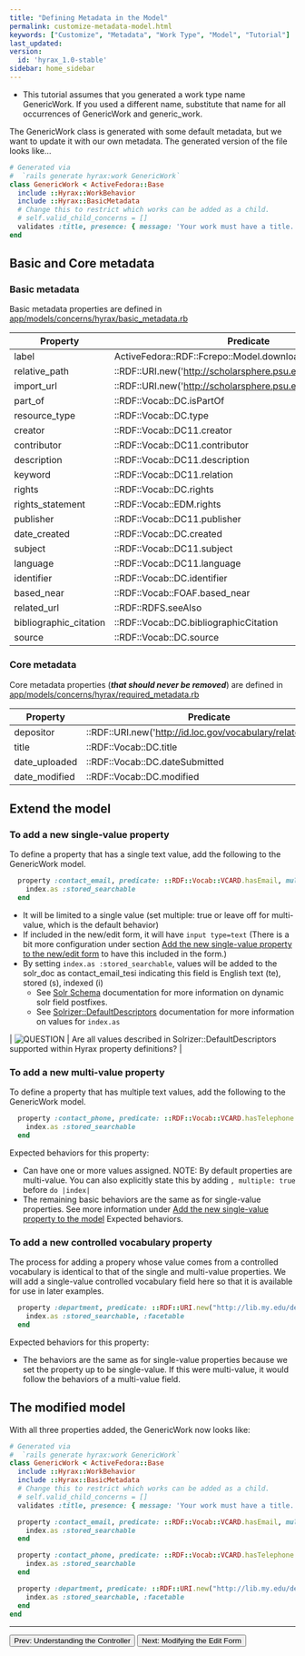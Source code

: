 ```yaml
---
title: "Defining Metadata in the Model"
permalink: customize-metadata-model.html
keywords: ["Customize", "Metadata", "Work Type", "Model", "Tutorial"]
last_updated:
version:
  id: 'hyrax_1.0-stable'
sidebar: home_sidebar
---
```


<ul class='info'><li>This tutorial assumes that you generated a work type name GenericWork.  If you used a different name, substitute that name for all occurrences of GenericWork and generic_work.</li></ul>

The GenericWork class is generated with some default metadata, but we want to update it with our own metadata.  The generated version of the file looks like...

```ruby
# Generated via
#  `rails generate hyrax:work GenericWork`
class GenericWork < ActiveFedora::Base
  include ::Hyrax::WorkBehavior
  include ::Hyrax::BasicMetadata
  # Change this to restrict which works can be added as a child.
  # self.valid_child_concerns = []
  validates :title, presence: { message: 'Your work must have a title.' }
end
```

## Basic and Core metadata

### Basic metadata

Basic metadata properties are defined in [app/models/concerns/hyrax/basic_metadata.rb](https://github.com/samvera/hyrax/blob/1-0-stable/app/models/concerns/hyrax/basic_metadata.rb)

| Property | Predicate | Multiple |
| -------- | --------- | -------- |
| label | ActiveFedora::RDF::Fcrepo::Model.downloadFilename | **FALSE** |
| relative_path | ::RDF::URI.new('http://scholarsphere.psu.edu/ns#relativePath') | **FALSE** |
| import_url | ::RDF::URI.new('http://scholarsphere.psu.edu/ns#importUrl') | **FALSE** |
| part_of | ::RDF::Vocab::DC.isPartOf | TRUE |
| resource_type | ::RDF::Vocab::DC.type | TRUE |
| creator | ::RDF::Vocab::DC11.creator | TRUE |
| contributor | ::RDF::Vocab::DC11.contributor | TRUE |
| description | ::RDF::Vocab::DC11.description | TRUE |
| keyword | ::RDF::Vocab::DC11.relation | TRUE |
| rights | ::RDF::Vocab::DC.rights | TRUE |
| rights_statement | ::RDF::Vocab::EDM.rights | TRUE |
| publisher | ::RDF::Vocab::DC11.publisher | TRUE |
| date_created | ::RDF::Vocab::DC.created | TRUE |
| subject | ::RDF::Vocab::DC11.subject | TRUE |
| language | ::RDF::Vocab::DC11.language | TRUE |
| identifier | ::RDF::Vocab::DC.identifier | TRUE |
| based_near | ::RDF::Vocab::FOAF.based_near | TRUE |
| related_url | ::RDF::RDFS.seeAlso | TRUE |
| bibliographic_citation | ::RDF::Vocab::DC.bibliographicCitation | TRUE |
| source | ::RDF::Vocab::DC.source | TRUE |

### Core metadata

Core metadata properties (**_that should never be removed_**) are defined in [app/models/concerns/hyrax/required_metadata.rb](https://github.com/samvera/hyrax/blob/1-0-stable/app/models/concerns/hyrax/required_metadata.rb)

| Property | Predicate | Multiple |
| -------- | --------- | -------- |
| depositor | ::RDF::URI.new('http://id.loc.gov/vocabulary/relators/dpt') | **FALSE** |
| title | ::RDF::Vocab::DC.title | TRUE |
| date_uploaded | ::RDF::Vocab::DC.dateSubmitted | **FALSE** |
| date_modified | ::RDF::Vocab::DC.modified | **FALSE** |

## Extend the model

### To add a new single-value property

To define a property that has a single text value, add the following to the GenericWork model.
```ruby
  property :contact_email, predicate: ::RDF::Vocab::VCARD.hasEmail, multiple: false do |index|
    index.as :stored_searchable
  end
```

- It will be limited to a single value (set multiple: true  or leave off for multi-value, which is the default behavior)
- If included in the new/edit form, it will have `input type=text`  (There is a bit more configuration under section [Add the new single-value property to the new/edit form](#add-the-new-single-value-property-to-the-newedit-form) to have this included in the form.)
- By setting `index.as :stored_searchable`, values will be added to the solr_doc as contact_email_tesi indicating this field is English text (te), stored (s), indexed (i)
  - See [Solr Schema](https://github.com/samvera/hydra-head/wiki/Solr-Schema) documentation for more information on dynamic solr field postfixes.
  - See [Solrizer::DefaultDescriptors](http://www.rubydoc.info/gems/solrizer/3.4.0/Solrizer/DefaultDescriptors) documentation for more information on values for `index.as`


| ![QUESTION](https://cloud.githubusercontent.com/assets/6855473/13064236/f2f04cbe-d41e-11e5-9674-e9a56a6326e6.png) | Are all values described in Solrizer::DefaultDescriptors supported within Hyrax property definitions? |


### To add a new multi-value property

To define a property that has multiple text values, add the following to the GenericWork model.

```ruby
  property :contact_phone, predicate: ::RDF::Vocab::VCARD.hasTelephone do |index|
    index.as :stored_searchable
  end
```

Expected behaviors for this property:
- Can have one or more values assigned.  NOTE: By default properties are multi-value.  You can also explicitly state this by adding `, multiple: true` before `do |index|`
- The remaining basic behaviors are the same as for single-value properties.  See more information under [Add the new single-value property to the model](#add-the-new-single-value-property-to-the-model) Expected behaviors.


### To add a new controlled vocabulary property

The process for adding a propery whose value comes from a controlled vocabulary is identical to that of the single and multi-value properties.  We will add a single-value controlled vocabulary field here so that it is available for use in later examples.

```ruby
  property :department, predicate: ::RDF::URI.new("http://lib.my.edu/departments"), multiple: false do |index|
    index.as :stored_searchable, :facetable
  end
```

Expected behaviors for this property:
- The behaviors are the same as for single-value properties because we set the property up to be single-value.  If this were multi-value, it would follow the behaviors of a multi-value field.


## The modified model

With all three properties added, the GenericWork now looks like:

```ruby
# Generated via
#  `rails generate hyrax:work GenericWork`
class GenericWork < ActiveFedora::Base
  include ::Hyrax::WorkBehavior
  include ::Hyrax::BasicMetadata
  # Change this to restrict which works can be added as a child.
  # self.valid_child_concerns = []
  validates :title, presence: { message: 'Your work must have a title.' }

  property :contact_email, predicate: ::RDF::Vocab::VCARD.hasEmail, multiple: false do |index|
    index.as :stored_searchable
  end

  property :contact_phone, predicate: ::RDF::Vocab::VCARD.hasTelephone do |index|
    index.as :stored_searchable
  end

  property :department, predicate: ::RDF::URI.new("http://lib.my.edu/departments"), multiple: false do |index|
    index.as :stored_searchable, :facetable
  end
end
```

---

<p><a href="customize-metadata-controller.html"><button type="button" class="btn btn-primary">Prev: Understanding the Controller</button></a>  <a href="customize-metadata-edit-form.html"><button type="button" class="btn btn-primary">Next: Modifying the Edit Form</button></a></p>
